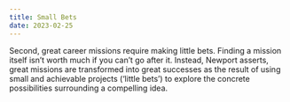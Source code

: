 ```yaml
---
title: Small Bets
date: 2023-02-25
---
```


Second, great career missions require making little bets. Finding a mission itself isn’t worth much if you can’t go after it. Instead, Newport asserts, great missions are transformed into great successes as the result of using small and achievable projects (‘little bets’) to explore the concrete possibilities surrounding a compelling idea.
